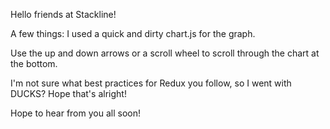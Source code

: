 Hello friends at Stackline!

A few things: I used a quick and dirty chart.js for the graph.

Use the up and down arrows or a scroll wheel to scroll through the chart at the bottom.

I'm not sure what best practices for Redux you follow, so I went with DUCKS? Hope that's alright!

Hope to hear from you all soon!
